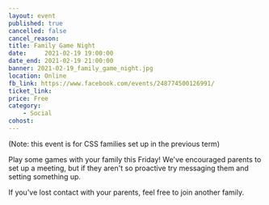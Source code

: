 ```yaml
---
layout: event
published: true
cancelled: false
cancel_reason:
title: Family Game Night
date:     2021-02-19 19:00:00
date_end: 2021-02-19 21:00:00
banner: 2021-02-19_family_game_night.jpg
location: Online
fb_link: https://www.facebook.com/events/248774500126991/
ticket_link:
price: Free
category:
    - Social
cohost:
---
```

(Note: this event is for CSS families set up in the previous term)

Play some games with your family this Friday! We've encouraged parents to set up a meeting, but if they aren't so proactive try messaging them and setting something up.

If you've lost contact with your parents, feel free to join another family.
